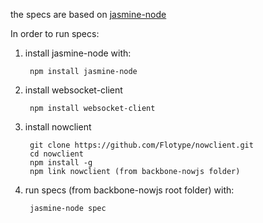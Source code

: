 the specs are based on [jasmine-node](https://github.com/mhevery/jasmine-node)

In order to run specs:

1. install jasmine-node with:

        npm install jasmine-node

2. install websocket-client
        
        npm install websocket-client

3. install nowclient
        
        git clone https://github.com/Flotype/nowclient.git
        cd nowclient
        npm install -g
        npm link nowclient (from backbone-nowjs folder)

4. run specs (from backbone-nowjs root folder) with:

        jasmine-node spec
